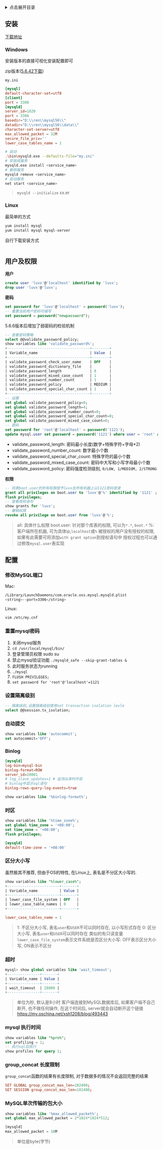 <details>
<summary>点击展开目录</summary>
<!-- TOC -->

- [安装](#安装)
    - [Windows](#windows)
    - [Linux](#linux)
- [用户及权限](#用户及权限)
- [配置](#配置)
    - [修改MySQL端口](#修改mysql端口)
    - [重置mysql密码](#重置mysql密码)
    - [设置隔离级别](#设置隔离级别)
    - [自动提交](#自动提交)
    - [Binlog](#binlog)
    - [时区](#时区)
    - [区分大小写](#区分大小写)
    - [超时](#超时)
    - [mysql 执行时间](#mysql-执行时间)
    - [group_concat 长度限制](#group_concat-长度限制)
    - [MySQL单次传输的包大小](#mysql单次传输的包大小)

<!-- /TOC -->
</details>

## 安装

[下载地址](https://downloads.mysql.com/archives/community/)

### Windows

安装版本的直接可视化安装配置即可

zip版本([5.6.42下载](https://cdn.mysql.com//Downloads/MySQL-5.6/mysql-5.6.42-winx64.zip))

`my.ini`
```conf
[mysql]
default-character-set=utf8
[client]
port = 3306
[mysqld]
server_id=1020
port = 3306
basedir="D:\\ren\\mysql56\\"
datadir="D:\\ren\\mysql56\\data\\"
character-set-server=utf8
max_allowed_packet = 32M
secure_file_priv=''
lower_case_tables_name = 1
```

```bash
# 启动
.\bin\mysqld.exe --defaults-file="my.ini"
# 安装成服务
mysqld.exe install <service_name>
# 删除服务
mysqld remove <service_name>
# 启动服务
net start <service_name>
```

> `mysqld --initialize`
> xx.er

### Linux

最简单的方式
```bash
yum install mysql
yum install mysql mysql-server
```

自行下载安装方式
```
```

## 用户及权限

**用户**
```sql
create user 'luvx'@'localhost' identified by 'luvx';
drop user 'luvx'@'luvx';
```

**密码**

```sql
set password for 'luvx'@'localhost' = password('luvx');
-- 重置当前用户密码可缩写
set password = password("newpassword");
```

5.6.6版本后增加了弱密码的检验机制

```sql
-- 查看密码策略
select @@validate_password_policy;
show variables like 'validate_password%';
+--------------------------------------+--------+
| Variable_name                        | Value  |
+--------------------------------------+--------+
| validate_password_check_user_name    | OFF    |
| validate_password_dictionary_file    |        |
| validate_password_length             | 8      |
| validate_password_mixed_case_count   | 1      |
| validate_password_number_count       | 1      |
| validate_password_policy             | MEDIUM |
| validate_password_special_char_count | 1      |
+--------------------------------------+--------+
-- 设置
set global validate_password_policy=0;
set global validate_password_length=4;
set global validate_password_number_count=0;
set global validate_password_special_char_count=0;
set global validate_password_mixed_case_count=0;
-- 密码
set password for 'root'@'localhost' = password('1121');
update mysql.user set password = password('1121') where user = 'root' and host = 'localhost';
```
* validate_password_length: 密码最小长度(数字+特殊字符+字母*2)
* validate_password_number_count: 数字最小个数
* validate_password_special_char_count: 特殊字符的最小个数
* validate_password_mixed_case_count: 密码中大写和小写字母最小个数
* validate_password_policy: 密码强度检测级别, `0/LOW, 1/MEDIUM, 2/STRONG`

**权限**

```sql
-- 将表boot.user的所有权限授予luvx在所有机器上以1121密码登录
grant all privileges on boot.user to 'luvx'@'%' identified by '1121' ;
flush privileges;
-- 查看授权语句
show grants for 'luvx';
-- 撤销权限
revoke all privilege on boot.user from 'luvx'@'%';
```
> all: 具体什么权限
> boot.user: 针对那个库表的权限, 可以为`*.*`, `boot.*`
> %: 客户端所在机器, 可为具体ip,`localhost`或`%`
> 被授权的用户没有授权的权限, 如果有此需要可将添加`with grant option`到授权语句中
> 授权过程也可以通过修改`mysql.user`表实现

## 配置


### 修改MySQL端口

Mac:
```bash
/Library/LaunchDaemons/com.oracle.oss.mysql.mysqld.plist
<string>--port=3306</string>
```

Linux:
```bash
vim /etc/my.cnf
```

### 重置mysql密码

1. 关闭mysql服务
2. `cd /usr/local/mysql/bin/`
3. 登录管理员权限 sudo su
4. 禁止mysql验证功能 `./mysqld_safe --skip-grant-tables &`
5. 此时服务状态为running
6. `./mysql`
7. `FLUSH PRIVILEGES;`
8. `set password for 'root'@'localhost'=1121`

### 设置隔离级别

```sql
-- 隔离级别,设置隔离级别使用set transaction isolation levle
select @@session.tx_isolation;
```

### 自动提交

```sql
show variables like 'autocommit';
set autocommit='OFF';
```

### Binlog

```conf
[mysqld]
log-bin=mysql-bin
binlog-format=ROW
server_id=20001
# log_slave_updates=1 # 监测从库时开启
# binlog中显示sql语句
binlog-rows-query-log-events=true
```

```sql
show variables like '%binlog-format%';
```

### 时区

```sql
show variables like '%time_zone%';
set global time_zone = '+08:00';
set time_zone = '+08:00';
flush privileges;
```

```conf
[mysqld]
default-time-zone = '+08:00'
```

### 区分大小写

虽然极其不推荐, 但由于OS的特性, 在Linux上, 表名是不分区大小写的.

```sql
show variables like "%lower_case%";
+------------------------+-------+
| Variable_name          | Value |
+------------------------+-------+
| lower_case_file_system | OFF   |
| lower_case_table_names | 0     |
+------------------------+-------+
```

```conf
lower_case_tables_name = 1
```
> 1: 不区分大小写, 表名`user`和`USER`不可以同时存在, 以小写形式存在
> 0: 区分大小写, 表名`user`和`USER`可以同时存在
类似的有只读变量`lower_case_file_system`表示文件系统是否区分大小写: OFF表示区分大小写, ON表示不区分

### 超时

```sql
mysql> show global variables like 'wait_timeout';
+---------------+-------+
| Variable_name | Value |
+---------------+-------+
| wait_timeout  | 28800 |
+---------------+-------+
```
> 单位为秒, 默认是8小时
> 客户端连接到MySQL数据库后, 如果客户端不自己断开, 也不做任何操作, 在这个时间后, server就会自动断开这个链接
https://my.oschina.net/xsh1208/blog/493443

### mysql 执行时间
```sql
show variables like "%pro%";
set profiling = 1;
-- 执行sql后执行
show profiles for query 1;
```

### group_concat 长度限制
`group_concat`函数的结果有长度限制, 对于数据多的情况不会返回完整的结果

```conf
SET GLOBAL group_concat_max_len=102400;
SET SESSION group_concat_max_len=102400;
```

### MySQL单次传输的包大小

```sql
show variables like '%max_allowed_packet%';
set global max_allowed_packet = 2*1024*1024*512;

[mysqld]
max_allowed_packet = 16M
```
> 单位是byte(字节)

